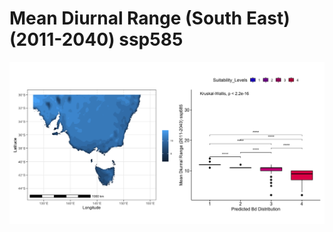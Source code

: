 # Mean Diurnal Range (South East) (2011-2040) ssp585
![image info](../../Analysis_Plots/South_East_Extent_OnlyEnvs/Mean_Diurnal_Range_SE_1140_585.png)